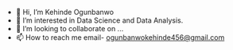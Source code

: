 - 👋 Hi, I’m Kehinde Ogunbanwo
- 👀 I’m interested in Data Science and Data Analysis.
- 💞️ I’m looking to collaborate on ...
- 📫 How to reach me email- ogunbanwokehinde456@gmail.com

<!---
KennyBanwo23/KennyBanwo23 is a ✨ special ✨ repository because its `README.md` (this file) appears on your GitHub profile.
You can click the Preview link to take a look at your changes.
--->
